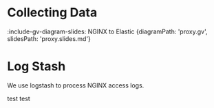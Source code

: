 # Collecting Data

:include-gv-diagram-slides: NGINX to Elastic {diagramPath: 'proxy.gv', slidesPath: 'proxy.slides.md'}

# Log Stash

We use logstash to process NGINX access logs.

test test